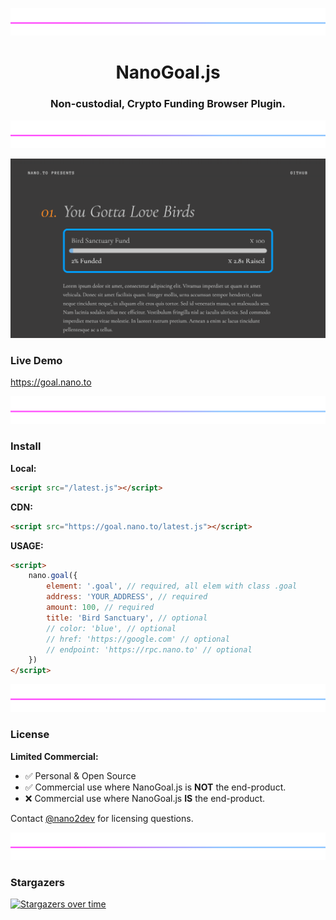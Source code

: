 ![line](https://github.com/fwd/n2/raw/master/.github/line.png)

<h1 align="center">NanoGoal.js</h1>

<h3 align="center">Non-custodial, Crypto Funding Browser Plugin.</h3>

![line](https://github.com/fwd/n2/raw/master/.github/line.png)

![line](https://github.com/fwd/nano-goal/raw/master/.github/banner.png)

### Live Demo

<a target="_blank" href="https://blog.nano.to">https://goal.nano.to</a>

![line](https://github.com/fwd/n2/raw/master/.github/line.png)

### Install

**Local:**
```html
<script src="/latest.js"></script>
```

**CDN:**
```html
<script src="https://goal.nano.to/latest.js"></script>
```

**USAGE:**
```html
<script>
    nano.goal({ 
        element: '.goal', // required, all elem with class .goal
        address: 'YOUR_ADDRESS', // required
        amount: 100, // required
        title: 'Bird Sanctuary', // optional
        // color: 'blue', // optional
        // href: 'https://google.com' // optional
        // endpoint: 'https://rpc.nano.to' // optional
    })
</script>
```

![line](https://github.com/fwd/n2/raw/master/.github/line.png)

### License

**Limited Commercial:**

- ✅ Personal & Open Source
- ✅ Commercial use where NanoGoal.js is **NOT** the end-product.
- ❌ Commercial use where NanoGoal.js **IS** the end-product.

Contact [@nano2dev](mailto:support@nano.to) for licensing questions.

![line](https://github.com/fwd/n2/raw/master/.github/line.png)

### Stargazers

[![Stargazers over time](https://starchart.cc/fwd/nano-goal.svg)](https://github.com/fwd/nano-goal)
